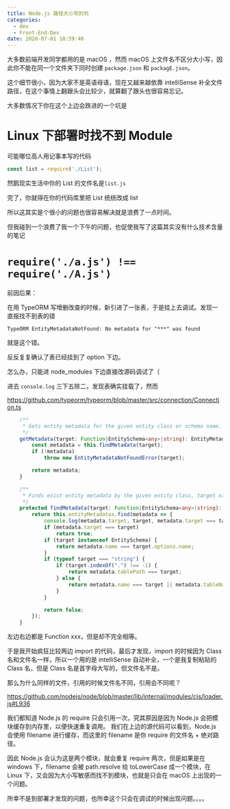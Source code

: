 ```yaml
---
title: Node.js 路径大小写的坑
categories:
  - dev
  - Front-End-Dev
date: 2020-07-01 18:59:40
---
```


大多数前端开发同学都用的是 macOS ，然而 macOS 上文件名不区分大小写，因此你不能在同一个文件夹下同时创建 `package.json` 和 `packagE.json`。

这个细节很小，因为大家不是英语母语，现在又越来越依靠 intelliSense 补全文件路径，在这个事情上翻跟头会比较少，就算翻了跟头也很容易忘记。

<!-- more -->

大多数情况下你在这个上边会跌进的一个坑是

# Linux 下部署时找不到 Module

可能哪位高人用记事本写的代码
```javascript
const list = require('./List');
```
然鹅现实生活中你的 List 的文件名是`list.js`

完了，你就得在你的代码库里把 List 统统改成 list

所以这其实是个很小的问题也很容易解决就是浪费了一点时间。

但我碰到一个浪费了我一个下午的问题，也促使我写了这篇其实没有什么技术含量的笔记

# `require('./a.js') !== require('./A.js')`

前因后果：

在用 TypeORM 写增删改查的时候，新引进了一张表，于是挂上去调试。发现一直报找不到表的错

```
TypeORM EntityMetadataNotFound: No metadata for "***" was found
```

就是这个错。

反反复复确认了表已经挂到了 option 下边。

怎么办，只能进 node_modules 下边直接改源码调试了（

进去 `console.log` 三下五除二，发现表确实挂载了，然而

https://github.com/typeorm/typeorm/blob/master/src/connection/Connection.ts

```typescript
    /**
     * Gets entity metadata for the given entity class or schema name.
     */
    getMetadata(target: Function|EntitySchema<any>|string): EntityMetadata {
        const metadata = this.findMetadata(target);
        if (!metadata)
            throw new EntityMetadataNotFoundError(target);

        return metadata;
    }
```

```typescript
    /**
     * Finds exist entity metadata by the given entity class, target name or table name.
     */
    protected findMetadata(target: Function|EntitySchema<any>|string): EntityMetadata|undefined {
        return this.entityMetadatas.find(metadata => {
            console.log(metadata.target, target, metadata.target === target) // ←ここ
            if (metadata.target === target)
                return true;
            if (target instanceof EntitySchema) {
                return metadata.name === target.options.name;
            }
            if (typeof target === "string") {
                if (target.indexOf(".") !== -1) {
                    return metadata.tablePath === target;
                } else {
                    return metadata.name === target || metadata.tableName === target;
                }
            }

            return false;
        });
    }
```

左边右边都是 Function xxx，但是却不完全相等。

于是我开始疯狂比较两边 import 的代码，最后才发现，import 的时候因为 Class 名和文件名一样，所以一个用的是 intelliSense 自动补全，一个是我复制粘贴的 Class 名，但是 Class 名是首字母大写的，但文件名不是。

那么为什么同样的文件，引用的时候文件名不同，引用会不同呢？

https://github.com/nodejs/node/blob/master/lib/internal/modules/cjs/loader.js#L936

我们都知道 Node.js 的 require 只会引用一次，究其原因是因为 Node.js 会把模块缓存到内存里，以便快速重复调用。
我们在上边的源代码可以看到，Node.js 会使用 filename 进行缓存，而这里的 filename 是你 require 的文件名 + 绝对路径。

因此 Node.js 会认为这是两个模块，就会重复 require 两次，但是如果是在 windows 下，filename 会被 path.resolve 给 toLowerCase 成一个模块，在 Linux 下，又会因为大小写敏感而找不到模块，也就是只会在 macOS 上出现的一个问题。


所幸不是到部署才发现的问题，也所幸这个只会在调试的时候出现问题。。。。

